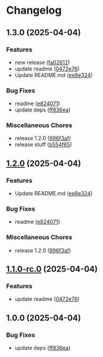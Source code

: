 # Changelog

## 1.3.0 (2025-04-04)


### Features

* new release ([fa02612](https://github.com/jharvey10/renovate-test/commit/fa0261232bc11f2bd5950f662d82eee48ac91ed1))
* update readme ([0472e76](https://github.com/jharvey10/renovate-test/commit/0472e7676f385ede1bc343c53056bc2d0c1e869e))
* Update README.md ([ee8e324](https://github.com/jharvey10/renovate-test/commit/ee8e3245ebfc682cd1ab80c526a52fb851d81b65))


### Bug Fixes

* readme ([e824071](https://github.com/jharvey10/renovate-test/commit/e8240711d2e2fff7f4734b47b33246ad87306fa6))
* update deps ([ff836ea](https://github.com/jharvey10/renovate-test/commit/ff836ea90a8895540243e6cd78d780972f8f1597))


### Miscellaneous Chores

* release 1.2.0 ([996f3af](https://github.com/jharvey10/renovate-test/commit/996f3afa8dfc81e0b034e20f6fc0f9861d9a4753))
* release stuff ([b554f65](https://github.com/jharvey10/renovate-test/commit/b554f65c265ad6a0411d448bae758f93491f6d16))

## [1.2.0](https://github.com/jharvey10/renovate-test/compare/v1.1.0-rc.0...v1.2.0) (2025-04-04)


### Features

* Update README.md ([ee8e324](https://github.com/jharvey10/renovate-test/commit/ee8e3245ebfc682cd1ab80c526a52fb851d81b65))


### Bug Fixes

* readme ([e824071](https://github.com/jharvey10/renovate-test/commit/e8240711d2e2fff7f4734b47b33246ad87306fa6))


### Miscellaneous Chores

* release 1.2.0 ([996f3af](https://github.com/jharvey10/renovate-test/commit/996f3afa8dfc81e0b034e20f6fc0f9861d9a4753))

## [1.1.0-rc.0](https://github.com/jharvey10/renovate-test/compare/v1.0.0...v1.1.0-rc.0) (2025-04-04)


### Features

* update readme ([0472e76](https://github.com/jharvey10/renovate-test/commit/0472e7676f385ede1bc343c53056bc2d0c1e869e))

## 1.0.0 (2025-04-04)


### Bug Fixes

* update deps ([ff836ea](https://github.com/jharvey10/renovate-test/commit/ff836ea90a8895540243e6cd78d780972f8f1597))
